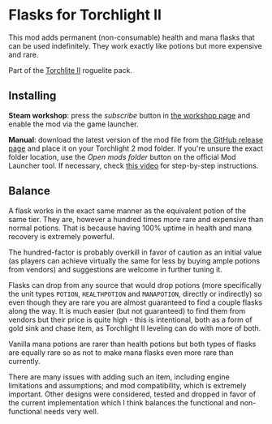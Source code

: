 # Flasks for Torchlight II

This mod adds permanent (non-consumable) health and mana flasks that can be used indefinitely. They work exactly like potions but more expensive and rare.

Part of the [Torchlite II](https://steamcommunity.com/sharedfiles/filedetails/?id=2553012355) roguelite pack.

## Installing

**Steam workshop**: press the *subscribe* button in [the workshop page]() and enable the mod via the game launcher.

**Manual**: download the latest version of the mod file from [the GitHub release page](https://github.com/tukkek/torchlight2-flasks/releases) and place it on your Torchlight 2 mod folder. If you're unsure the exact folder location, use the *Open mods folder* button on the official Mod Launcher tool. If necessary, check [this video](https://www.youtube.com/watch?v=e5KeocjLUiA) for step-by-step instructions.

## Balance

A flask works in the exact same manner as the equivalent potion of the same tier. They are, however a hundred times more rare and expensive than normal potions. That is because having 100% uptime in health and mana recovery is extremely powerful. 

The hundred-factor is probably overkill in favor of caution as an initial value (as players can achieve virtually the same for less by buying ample potions from vendors) and suggestions are welcome in further tuning it.

Flasks can drop from any source that would drop potions (more specifically the unit types `POTION`, `HEALTHPOTION` and `MANAPOTION`, directly or indirectly) so even though they are rare you are almost guaranteed to find a couple flasks along the way. It is much easier (but not guaranteed) to find them from vendors but their price is quite high - this is intentional, both as a form of gold sink and chase item, as Torchlight II leveling can do with more  of both.

Vanilla mana potions are rarer than health potions but both types of flasks are equally rare so as not to make mana flasks even more rare than currently.

There are many issues with adding such an item, including engine limitations and assumptions; and mod compatibility, which is extremely important. Other designs were considered, tested and dropped in favor of the current implementation which I think balances the functional and non-functional needs very well.
